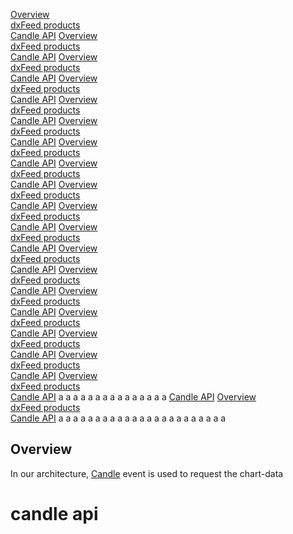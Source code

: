 [Overview](#overview)  
[dxFeed products](#dxfeed-products)  
[Candle API](#candle-api)
[Overview](#overview)  
[dxFeed products](#dxfeed-products)  
[Candle API](#candle-api)
[Overview](#overview)  
[dxFeed products](#dxfeed-products)  
[Candle API](#candle-api)
[Overview](#overview)  
[dxFeed products](#dxfeed-products)  
[Candle API](#candle-api)
[Overview](#overview)  
[dxFeed products](#dxfeed-products)  
[Candle API](#candle-api)
[Overview](#overview)  
[dxFeed products](#dxfeed-products)  
[Candle API](#candle-api)
[Overview](#overview)  
[dxFeed products](#dxfeed-products)  
[Candle API](#candle-api)
[Overview](#overview)  
[dxFeed products](#dxfeed-products)  
[Candle API](#candle-api)
[Overview](#overview)  
[dxFeed products](#dxfeed-products)  
[Candle API](#candle-api)
[Overview](#overview)  
[dxFeed products](#dxfeed-products)  
[Candle API](#candle-api)
[Overview](#overview)  
[dxFeed products](#dxfeed-products)  
[Candle API](#candle-api)
[Overview](#overview)  
[dxFeed products](#dxfeed-products)  
[Candle API](#candle-api)
[Overview](#overview)  
[dxFeed products](#dxfeed-products)  
[Candle API](#candle-api)
[Overview](#overview)  
[dxFeed products](#dxfeed-products)  
[Candle API](#candle-api)
[Overview](#overview)  
[dxFeed products](#dxfeed-products)  
[Candle API](#candle-api)
[Overview](#overview)  
[dxFeed products](#dxfeed-products)  
[Candle API](#candle-api)
[Overview](#overview)  
[dxFeed products](#dxfeed-products)  
[Candle API](#candle-api)
[Overview](#overview)  
[dxFeed products](#dxfeed-products)  
[Candle API](#candle-api)
a
a
a
a
a
a
a
a
a
a
a
a
a
a
a
[Candle API](https://raw.githubusercontent.com/RytisT/for-testing-purposes/master/vfdcs.md#candle-api)
[Overview](https://raw.githubusercontent.com/RytisT/for-testing-purposes/master/vfdcs.mdd#overview)  
[dxFeed products](https://raw.githubusercontent.com/RytisT/for-testing-purposes/master/vfdcs.md#dxfeed-products)  
[Candle API](https://github.com/RytisT/for-testing-purposes/edit/master/aaaa.md#candle-api)
a
a
a
a
a
a
a
a
a
a
a
a
a
a
a
a
a
a
a
a
a
a
a
## Overview
In our architecture, 
[Candle](https://docs.dxfeed.com/dxfeed/api/com/dxfeed/event/candle/Candle.html) 
event is used to request the chart-data
# candle api
